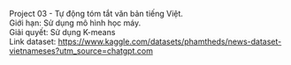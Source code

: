 Project 03 - Tự động tóm tắt văn bản tiếng Việt.
<br>
Giới hạn: Sử dụng mô hình học máy.
<br>
Giải quyết: Sử dụng K-means
<br>
Link dataset: https://www.kaggle.com/datasets/phamtheds/news-dataset-vietnameses?utm_source=chatgpt.com
